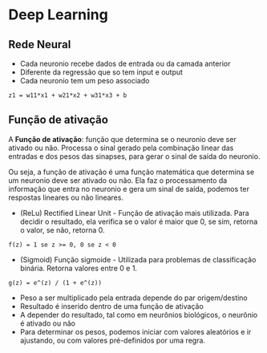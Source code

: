 # Deep Learning

## Rede Neural

- Cada neuronio recebe dados de entrada ou da camada anterior
- Diferente da regressão que so tem input e output
- Cada neuronio tem um peso associado

```plaintext
z1 = w11*x1 + w21*x2 + w31*x3 + b
```

## Função de ativação

A **Função de ativação**: função que determina se o neuronio deve ser ativado ou não. Processa o sinal gerado pela combinação linear das entradas e dos pesos das sinapses, para gerar o sinal de saída do neuronio.

Ou seja, a função de ativação é uma função matemática que determina se um neuronio deve ser ativado ou não. Ela faz o processamento da informação que entra no neuronio e gera um sinal de saída, podemos ter respostas lineares ou não lineares.

- (ReLu) Rectified Linear Unit - Função de ativação mais utilizada. Para decidir o resultado, ela verifica se o valor é maior que 0, se sim, retorna o valor, se não, retorna 0.

```plaintext
f(z) = 1 se z >= 0, 0 se z < 0
```

- (Sigmoid) Função sigmoide - Utilizada para problemas de classificação binária. Retorna valores entre 0 e 1.

```plaintext
g(z) = e^(z) / (1 + e^(z))
```

- Peso a ser multiplicado pela entrada depende do par origem/destino
- Resultado é inserido dentro de uma função de ativação
- A depender do resultado, tal como em neurônios biológicos, o neurônio é ativado ou não
- Para determinar os pesos, podemos iniciar com valores aleatórios e ir ajustando, ou com valores pré-definidos por uma regra.

